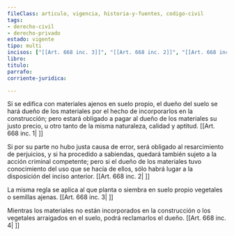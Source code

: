 ```yaml
---
fileClass: articulo, vigencia, historia-y-fuentes, codigo-civil
tags:
- derecho-civil
- derecho-privado
estado: vigente
tipo: multi
incisos: ["[[Art. 668 inc. 3]]", "[[Art. 668 inc. 2]]", "[[Art. 668 inc. 1]]", "[[Art. 668 inc. 4]]"]
libro:
titulo:
parrafo:
corriente-juridica:

---
```

Si se edifica con materiales ajenos en suelo propio, el dueño del suelo se hará dueño de los materiales por el hecho de incorporarlos en la construcción; pero estará obligado a pagar al dueño de los materiales su justo precio, u otro tanto de la misma naturaleza, calidad y aptitud. [[Art. 668 inc. 1| ]]

Si por su parte no hubo justa causa de error, será obligado al resarcimiento de perjuicios, y si ha procedido a sabiendas, quedará también sujeto a la acción criminal competente; pero si el dueño de los materiales tuvo conocimiento del uso que se hacía de ellos, sólo habrá lugar a la disposición del inciso anterior. [[Art. 668 inc. 2| ]]

La misma regla se aplica al que planta o siembra en suelo propio vegetales o semillas ajenas. [[Art. 668 inc. 3| ]]

Mientras los materiales no están incorporados en la construcción o los vegetales arraigados en el suelo, podrá reclamarlos el dueño. [[Art. 668 inc. 4| ]]